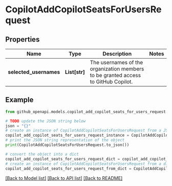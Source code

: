 # CopilotAddCopilotSeatsForUsersRequest


## Properties

Name | Type | Description | Notes
------------ | ------------- | ------------- | -------------
**selected_usernames** | **List[str]** | The usernames of the organization members to be granted access to GitHub Copilot. | 

## Example

```python
from github_openapi.models.copilot_add_copilot_seats_for_users_request import CopilotAddCopilotSeatsForUsersRequest

# TODO update the JSON string below
json = "{}"
# create an instance of CopilotAddCopilotSeatsForUsersRequest from a JSON string
copilot_add_copilot_seats_for_users_request_instance = CopilotAddCopilotSeatsForUsersRequest.from_json(json)
# print the JSON string representation of the object
print(CopilotAddCopilotSeatsForUsersRequest.to_json())

# convert the object into a dict
copilot_add_copilot_seats_for_users_request_dict = copilot_add_copilot_seats_for_users_request_instance.to_dict()
# create an instance of CopilotAddCopilotSeatsForUsersRequest from a dict
copilot_add_copilot_seats_for_users_request_from_dict = CopilotAddCopilotSeatsForUsersRequest.from_dict(copilot_add_copilot_seats_for_users_request_dict)
```
[[Back to Model list]](../README.md#documentation-for-models) [[Back to API list]](../README.md#documentation-for-api-endpoints) [[Back to README]](../README.md)


